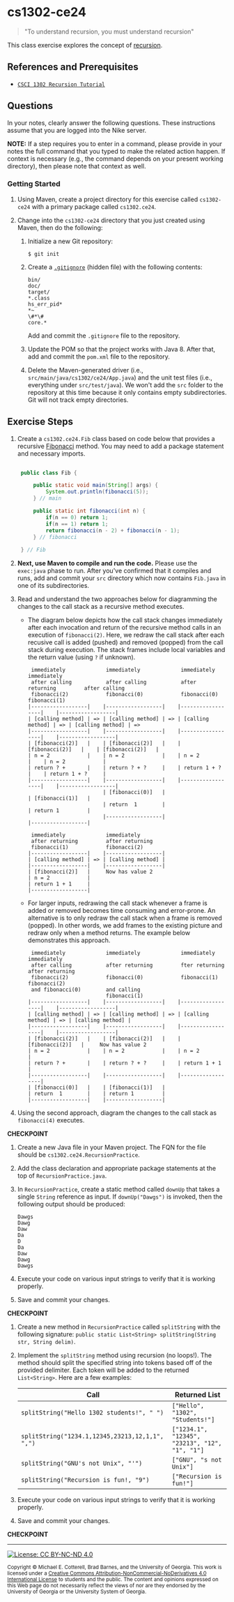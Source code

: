 # cs1302-ce24

> "To understand recursion, you must understand recursion"

This class exercise explores the concept of [recursion](https://github.com/cs1302uga/cs1302-ce24).

## References and Prerequisites

* [`CSCI 1302 Recursion Tutorial`](https://github.com/cs1302uga/cs1302-tutorials/blob/master/recursion.md)

## Questions

In your notes, clearly answer the following questions. These instructions assume that you are 
logged into the Nike server. 

**NOTE:** If a step requires you to enter in a command, please provide in your notes the full 
command that you typed to make the related action happen. If context is necessary (e.g., the 
command depends on your present working directory), then please note that context as well.

### Getting Started

1. Using Maven, create a project directory for this exercise called `cs1302-ce24` with a primary 
   package called `cs1302.ce24`.

1. Change into the `cs1302-ce24` directory that you just created using Maven, then do the
   following:
   
   1. Initialize a new Git repository:
      
      ```
      $ git init
      ```
      
   1. Create a [`.gitignore`](https://git-scm.com/docs/gitignore) (hidden file) with the following contents:
   
      ```
      bin/
      doc/
      target/
      *.class
      hs_err_pid*
      *~
      \#*\#
      core.*
      ```
      
      Add and commit the `.gitignore` file to the repository.
      
   1. Update the POM so that the project works with Java 8. After that, add and commit the `pom.xml` file to 
      the repository.
   
   1. Delete the Maven-generated driver (i.e., `src/main/java/cs1302/ce24/App.java`) and the unit test files 
      (i.e., everything under `src/test/java`). We won't add the `src` folder to the repository at this time
      because it only contains empty subdirectories. Git will not track empty directories.
   
## Exercise Steps

1. Create a `cs1302.ce24.Fib` class based on code below that provides a
   recursive [Fibonacci](http://mathworld.wolfram.com/FibonacciNumber.html) method. You may need to add
   a package statement and necessary imports.

   ```java
    
    public class Fib {

        public static void main(String[] args) {
            System.out.println(fibonacci(5));
        } // main

        public static int fibonacci(int n) {
            if(n == 0) return 1;
            if(n == 1) return 1;
            return fibonacci(n - 2) + fibonacci(n - 1);      
        } // fibonacci
        
    } // Fib
    ```
    
1. **Next, use Maven to compile and run the code.** Please use the `exec:java` phase to run.
   After you've confirmed that it compiles and runs, add and commit your `src` directory which
   now contains `Fib.java` in one of its subdirectories.

1. Read and understand the two approaches below for diagramming the changes to the call stack
   as a recursive method executes.
      * The diagram below depicts how the call stack changes immediately after each invocation
        and return of the recursive method calls in an execution of `fibonacci(2)`. Here, we 
        redraw the call stack after each recusive call is added (pushed) and removed (popped) from
        the call stack during execution. The stack frames include local variables and the return 
        value (using `?` if unknown). 

        ```
         immediately             immediately             immediately             immediately
         after calling           after calling           after returning         after calling 
         fibonacci(2)            fibonacci(0)            fibonacci(0)            fibonacci(1)
        |------------------|    |------------------|    |------------------|    |------------------|
        | [calling method] | => | [calling method] | => | [calling method] | => | [calling method] | =>
        |------------------|    |------------------|    |------------------|    |------------------|   
        | [fibonacci(2)]   |    | [fibonacci(2)]   |    | [fibonacci(2)]   |    | [fibonacci(2)]   |   
        | n = 2            |    | n = 2            |    | n = 2            |    | n = 2            |   
        | return ? +       |    | return ? + ?     |    | return 1 + ?     |    | return 1 + ?     |   
        |------------------|    |------------------|    |------------------|    |------------------|   
                                | [fibonacci(0)]   |                            | [fibonacci(1)]   |  
                                | return  1        |                            | return 1         |  
                                |------------------|                            |------------------|  
        ```
        ```
         immediately             immediately        
         after returning         after returning
         fibonacci(1)            fibonacci(2)       
        |------------------|    |------------------|
        | [calling method] | => | [calling method] |
        |------------------|    |------------------|
        | [fibonacci(2)]   |     Now has value 2
        | n = 2            |    
        | return 1 + 1     |    
        |------------------|                            
        ```
    * For larger inputs, redrawing the call stack whenever a frame is added or removed becomes time consuming
      and error-prone. An alternative is to only redraw the call stack when a frame is removed (popped). In other
      words, we add frames to the existing picture and redraw only when a method returns. The example below 
      demonstrates this approach. 
    
        ```
         immediately             immediately             immediately             immediately
         after calling           after returning         fter returning          after returning
         fibonacci(2)            fibonacci(0)            fibonacci(1)            fibonacci(2)
         and fibonacci(0)        and calling 
                                 fibonacci(1)
        |------------------|    |------------------|    |------------------|    |------------------|
        | [calling method] | => | [calling method] | => | [calling method] | => | [calling method] |
        |------------------|    |------------------|    |------------------|    |------------------|   
        | [fibonacci(2)]   |    | [fibonacci(2)]   |    | [fibonacci(2)]   |     Now has value 2
        | n = 2            |    | n = 2            |    | n = 2            | 
        | return ? +       |    | return ? + ?     |    | return 1 + 1     | 
        |------------------|    |------------------|    |------------------| 
        | [fibonacci(0)]   |    | [fibonacci(1)]   |  
        | return  1        |    | return 1         |  
        |------------------|    |------------------|  
        ```

1. Using the second approach, diagram the changes to the call stack as `fibonacci(4)` executes. 
   
**CHECKPOINT**

1. Create a new Java file in your Maven project. The FQN for the file should be `cs1302.ce24.RecursionPractice`.
1. Add the class declaration and appropriate package statements at the top of `RecursionPractice.java`.
1. In `RecursionPractice`, create a static method called `downUp` that takes a single `String` reference as
   input. If `downUp("Dawgs")` is invoked, then the following output should be produced:
   
   ```
   Dawgs
   Dawg
   Daw
   Da
   D
   Da
   Daw
   Dawg
   Dawgs
   ```

1. Execute your code on various input strings to verify that it is working properly.
1. Save and commit your changes.

**CHECKPOINT**

1. Create a new method in `RecursionPractice` called `splitString` with the following signature:
   `public static List<String> splitString(String str, String delim)`.

1. Implement the `splitString` method using recursion (no loops!). The method should split the 
   specified string into tokens based off of the provided delimiter. Each token will be added to
   the returned `List<String>`.
   Here are a few examples:
   
   |Call                                            |Returned List                                  |
   |------------------------------------------------|-----------------------------------------------|
   |`splitString("Hello 1302 students!", " ")`      | `["Hello", "1302", "Students!"]`              |
   |`splitString("1234.1,12345,23213,12,1,1", ",")` | `["1234.1", "12345", "23213", "12", "1", "1"]`|
   |`splitString("GNU's not Unix", "'")`            | `["GNU", "s not Unix"]`                       |
   |`splitString("Recursion is fun!, "9")`          | `["Recursion is fun!"]`                       |
   
1. Execute your code on various input strings to verify that it is working properly.
1. Save and commit your changes.
   
**CHECKPOINT**
<hr/>

[![License: CC BY-NC-ND 4.0](https://img.shields.io/badge/License-CC%20BY--NC--ND%204.0-lightgrey.svg)](http://creativecommons.org/licenses/by-nc-nd/4.0/)

<small>
Copyright &copy; Michael E. Cotterell, Brad Barnes, and the University of Georgia.
This work is licensed under a <a rel="license" href="http://creativecommons.org/licenses/by-nc-nd/4.0/">Creative Commons Attribution-NonCommercial-NoDerivatives 4.0 International License</a> to students and the public.
The content and opinions expressed on this Web page do not necessarily reflect the views of nor are they endorsed by the University of Georgia or the University System of Georgia.
</small>
